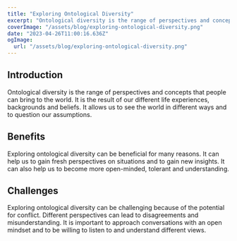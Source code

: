 ```yaml
---
title: "Exploring Ontological Diversity"
excerpt: "Ontological diversity is the range of perspectives and concepts that people can bring to the world. It allows us to see the world in different ways and to question our assumptions."
coverImage: "/assets/blog/exploring-ontological-diversity.png"
date: "2023-04-26T11:00:16.636Z"
ogImage:
  url: "/assets/blog/exploring-ontological-diversity.png"
---
```




## Introduction
Ontological diversity is the range of perspectives and concepts that people can bring to the world. It is the result of our different life experiences, backgrounds and beliefs. It allows us to see the world in different ways and to question our assumptions. 

## Benefits
Exploring ontological diversity can be beneficial for many reasons. It can help us to gain fresh perspectives on situations and to gain new insights. It can also help us to become more open-minded, tolerant and understanding. 

## Challenges
Exploring ontological diversity can be challenging because of the potential for conflict. Different perspectives can lead to disagreements and misunderstanding. It is important to approach conversations with an open mindset and to be willing to listen to and understand different views. 
